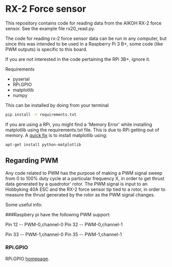# RX-2 Force sensor

This repository contains code for reading data from the AIKOH RX-2 force sensor. See the example file rx20_read.py. 

The code for reading rx-2 force sensor data can be run in any computer, but since this was intended to be used in a Raspberry Pi 3 B+, some code (like PWM outputs) is specific to this board. 

If you are not interested in the code pertaining the RPi 3B+, ignore it.

Requirements
* pyserial
* RPi.GPIO
* matplotlib
* numpy

This can be installed by doing from your terminal

```bash
pip install -r requirements.txt
```

If you are using a RPi, you might find a 'Memory Error' while installing matplotlib using the requirements.txt file. This is due to RPi getting out of memory. A [quick fix](https://stackoverflow.com/questions/29466663/memory-error-while-using-pip-install-matplotlib) is to install matplotlib using:

```bash
apt-get install python-matplotlib

```

## Regarding PWM 

Any code related to PWM has the purpose of making a PWM signal sweep from 0 to 100% duty cycle at a particular frequency X, in order to get thrust data generated by a quadrotor' rotor. The PWM signal is input to an Hobbyking 40A ESC and the RX-2 force sensor tip tied to a rotor, in order to measure the thrust generated by the rotor as the PWM signal changes.

Some useful info: 

###Raspbery pi have the following PWM support:

Pin 12 -- PWM-0,channel-0
Pin 32 -- PWM-0,channel-1

Pin 33 -- PWM-1,channel-0
Pin 35 -- PWM-1,channel-1

### RPi.GPIO 

RPi.GPIO [homepage](https://sourceforge.net/p/raspberry-gpio-python/wiki/Home/).



